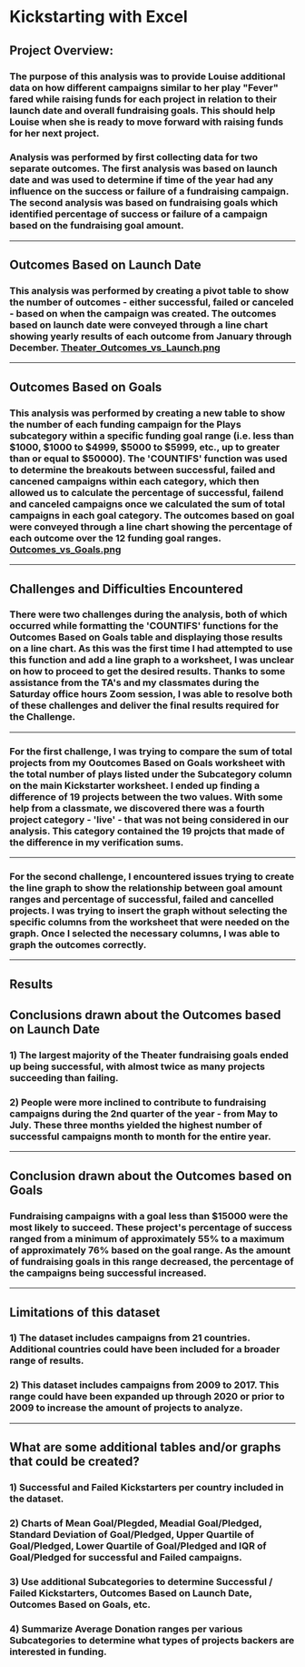 # Kickstarting with Excel

## Project Overview:

### The purpose of this analysis was to provide Louise additional data on how different campaigns similar to her play "Fever" fared while raising funds for each project in relation to their launch date and overall fundraising goals. This should help Louise when she is ready to move forward with raising funds for her next project.
### Analysis was performed by first collecting data for two separate outcomes. The first analysis was based on launch date and was used to determine if time of the year had any influence on the success or failure of a fundraising campaign. The second analysis was based on fundraising goals which identified percentage of success or failure of a campaign based on the fundraising goal amount.
---
## Outcomes Based on Launch Date
### This analysis was performed by creating a pivot table to show the number of outcomes - either successful, failed or canceled - based on when the campaign was created. The outcomes based on launch date were conveyed through a line chart showing yearly results of each outcome from January through December. [Theater_Outcomes_vs_Launch.png](https://github.com/jmueller187/Kickstarter_Challenge1/blob/main/Resources/Theater_Outcomes_vs_Launch.png)
---
## Outcomes Based on Goals
### This analysis was performed by creating a new table to show the number of each funding campaign for the Plays subcategory within a specific funding goal range (i.e. less than $1000, $1000 to $4999, $5000 to $5999, etc., up to greater than or equal to $50000). The 'COUNTIFS' function was used to determine the breakouts between successful, failed and cancened campaigns within each category, which then allowed us to calculate the percentage of successful, failend and canceled campaigns once we calculated the sum of total campaigns in each goal category. The outcomes based on goal were conveyed through a line chart showing the percentage of each outcome over the 12 funding goal ranges. [Outcomes_vs_Goals.png](https://github.com/jmueller187/Kickstarter_Challenge1/blob/main/Resources/Outcomes_vs_Goals.png)
---
## Challenges and Difficulties Encountered
### There were two challenges during the analysis, both of which occurred while formatting the 'COUNTIFS' functions for the Outcomes Based on Goals table and displaying those results on a line chart. As this was the first time I had attempted to use this function and add a line graph to a worksheet, I was unclear on how to proceed to get the desired results. Thanks to some assistance from the TA's and my classmates during the Saturday office hours Zoom session, I was able to resolve both of these challenges and deliver the final results required for the Challenge. 
---
### For the first challenge, I was trying to compare the sum of total projects from my Ooutcomes Based on Goals worksheet with the total number of plays listed under the Subcategory column on the main Kickstarter worksheet. I ended up finding a difference of 19 projects between the two values. With some help from a classmate, we discovered there was a fourth project category - 'live' - that was not being considered in our analysis. This category contained the 19 projcts that made of the difference in my verification sums.
---
### For the second challenge, I encountered issues trying to create the line graph to show the relationship between goal amount ranges and percentage of successful, failed and cancelled projects. I was trying to insert the graph without selecting the specific columns from the worksheet that were needed on the graph. Once I selected the necessary columns, I was able to graph the outcomes correctly.
---
## Results

## Conclusions drawn about the Outcomes based on Launch Date
### 1) The largest majority of the Theater fundraising goals ended up being successful, with almost twice as many projects succeeding than failing.
### 2) People were more inclined to contribute to fundraising campaigns during the 2nd quarter of the year - from May to July. These three months yielded the highest number of successful campaigns month to month for the entire year.
---
## Conclusion drawn about the Outcomes based on Goals
### Fundraising campaigns with a goal less than $15000 were the most likely to succeed. These project's percentage of success ranged from a minimum of approximately 55% to a maximum of approximately 76% based on the goal range. As the amount of fundraising goals in this range decreased, the percentage of the campaigns being successful increased.
---
## Limitations of this dataset
### 1) The dataset includes campaigns from 21 countries. Additional countries could have been included for a broader range of results.
### 2) This dataset includes campaigns from 2009 to 2017. This range could have been expanded up through 2020 or prior to 2009 to increase the amount of projects to analyze.
---
## What are some additional tables and/or graphs that could be created?
### 1) Successful and Failed Kickstarters per country included in the dataset.
### 2) Charts of Mean Goal/Plegded, Meadial Goal/Pledged, Standard Deviation of Goal/Pledged, Upper Quartile of Goal/Pledged, Lower Quartile of Goal/Pledged and IQR of Goal/Pledged for successful and Failed campaigns.
### 3) Use additional Subcategories to determine Successful / Failed Kickstarters, Outcomes Based on Launch Date, Outcomes Based on Goals, etc.
### 4) Summarize Average Donation ranges per various Subcategories to determine what types of projects backers are interested in funding. 

